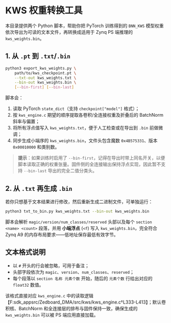 # KWS 权重转换工具

本目录提供两个 Python 脚本，帮助你把 PyTorch 训练得到的 `BNN_KWS` 模型权重依次导出为可读的文本文件，再转换成适用于 Zynq PS 端推理的 `kws_weights.bin`。

## 1. 从 `.pt` 到 `.txt`/`.bin`

```bash
python3 export_kws_weights.py \
    path/to/kws_checkpoint.pt \
    --txt-out kws_weights.txt \
    --bin-out kws_weights.bin \
    [--bin-first] [--bin-last]
```

脚本会：

1. 读取 PyTorch `state_dict`（支持 `checkpoint["model"]` 格式）；
2. 按 `kws_engine.c` 期望的顺序提取各卷积/全连接权重及折叠后的 BatchNorm 斜率与偏置；
3. 将所有浮点值写入 `kws_weights.txt`，便于人工检查或在导出到 `.bin` 前做微调；
4. 同步生成小端序的 `kws_weights.bin`，文件头包含魔数 `0x4B575331`、版本 `0x00010000` 和类别数。

> **提示**：如果训练时启用了 `--bin-first`，记得在导出时带上同名开关，以便脚本读取正确的权重张量。固件侧的全连接输出保持浮点实现，因此暂不支持 `--bin-last` 导出的完全二值分类头。

## 2. 从 `.txt` 再生成 `.bin`

若你只想基于文本结果进行修改，然后重新生成二进制文件，可单独运行：

```bash
python3 txt_to_bin.py kws_weights.txt --bin-out kws_weights.bin
```

脚本会解析 `magic/version/num_classes/reserved` 头部以及每个 `section <name> <count>` 段落，并用 **小端浮点** (`<f`) 写入 `kws_weights.bin`，完全符合 Zynq A9 的内存布局要求——低地址保存最低有效字节。

## 文本格式说明

- 以 `#` 开头的行会被忽略，可用于备注；
- 头部字段依次为 `magic`、`version`、`num_classes`、`reserved`；
- 每个段落以 `section 名称 元素个数` 开始，随后的 `元素个数` 行给出对应的 `float32` 数值。

该格式直接对应 `kws_engine.c` 中的读取逻辑【F:sdk_appsrc/Zedboard_DMA/src/kws/kws_engine.c†L333-L413】；默认卷积核、BatchNorm 和全连接层的排布与固件保持一致，确保生成的 `kws_weights.bin` 可以被 PS 端应用直接加载。
